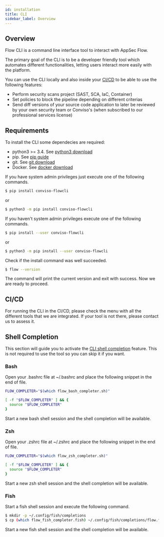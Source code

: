 ```yaml
---
id: installation
title: CLI
sidebar_label: Overview
---
```


## Overview
Flow CLI is a command line interface tool to interact with AppSec Flow. 

The primary goal of the CLI is to be a developer friendly tool which automates different functionalities, letting users interact more easily with the platform.

You can use the CLI locally and also inside your [CI/CD] to be able to use the following features:
- Perform security scans project (SAST, SCA, IaC, Container)
- Set policies to block the pipeline depending on different criterias
- Send diff versions of your source code application to later be reviewed by your own security team or Conviso's (when subscribed to our professional services license)

## Requirements
To install the CLI some dependecies are required:
* python3 >= 3.4. See [python3 download]
* pip. See [pip guide]
* git. See [git download]
* Docker. See [docker download]

If you have system admin privileges just execute one of the following commands.
```sh
$ pip install conviso-flowcli
```
or
```sh
$ python3 -m pip install conviso-flowcli
```
If you haven't system admin privileges execute one of the following commands.
```sh
$ pip install --user conviso-flowcli
```
or
```sh
$ python3 -m pip install --user conviso-flowcli
```
Check if the install command was well succeeded.
```sh
$ flow --version
```
The command will print the current version and exit with success. Now we are ready to proceed.

## CI/CD
For running the CLI in the CI/CD, please check the menu with all the different tools that we are integrated. If your tool is not there, please contact us to assess it.

## Shell Completion
This section will guide you to activate the [CLI shell completion](https://en.wikipedia.org/wiki/Command-line_completion) feature. This is not required to use the tool so you can skip it if you want. 

### Bash
Open your .bashrc file at ~/.bashrc and place the following snippet in the end of file.
```sh
FLOW_COMPLETER="$(which flow_bash_completer.sh)"

[ -f "$FLOW_COMPLETER" ] && {
  source "$FLOW_COMPLETER"
}
```
Start a new bash shell session and the shell completion will be available.

### Zsh
Open your .zshrc file at ~/.zshrc and place the following snippet in the end of file.
```sh
FLOW_COMPLETER="$(which flow_zsh_completer.sh)"

[ -f "$FLOW_COMPLETER" ] && {
  source "$FLOW_COMPLETER"
}
```
Start a new zsh shell session and the shell completion will be available.

### Fish
Start a fish shell session and execute the following command.
```sh
$ mkdir -p ~/.config/fish/completions
$ cp (which flow_fish_completer.fish) ~/.config/fish/completions/flow.fish
```
Start a new fish shell session and the shell completion will be available.

[python3 download]: <https://www.python.org/downloads/>
[git download]: <https://git-scm.com/downloads>
[pip guide]: <https://packaging.python.org/tutorials/installing-packages/#installing-from-pypi>
[docker download]: <https://docs.docker.com/engine/install/>
[bash]: <https://www.gnu.org/software/bash/>
[zsh]: <https://www.zsh.org/>
[fish]: <https://fishshell.com/>
[convisoappsec]: <https://convisoappsec.com/>
[CI/CD]: <https://en.wikipedia.org/wiki/CI/CD>
[AppSec Flow]: <https://app.conviso.com.br/>